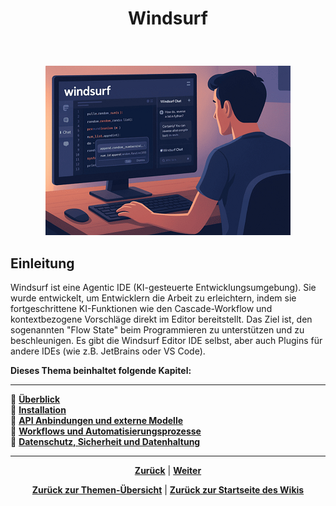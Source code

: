# <p align="center">Windsurf</p>
<br>
<p align="center"><img src="../../../images/windsurf_bilder/windsurfstart.png" alt="Windsurf Startbild"></p>

## Einleitung

Windsurf ist eine Agentic IDE (KI-gesteuerte Entwicklungsumgebung). Sie wurde entwickelt, um Entwicklern die Arbeit zu erleichtern, indem sie fortgeschrittene KI-Funktionen wie den Cascade-Workflow und kontextbezogene Vorschläge direkt im Editor bereitstellt. Das Ziel ist, den sogenannten "Flow State" beim Programmieren zu unterstützen und zu beschleunigen. Es gibt die Windsurf Editor IDE selbst, aber auch Plugins für andere IDEs (wie z.B. JetBrains oder VS Code).

**Dieses Thema beinhaltet folgende Kapitel:**

---

🔹 [**Überblick**](/docs/04-tools/04-windsurf/01-ueberblick/README.md) </br>
🔹 [**Installation**](/docs/04-tools/04-windsurf/01-ueberblick/01-installation/README.md) </br>
🔹 [**API Anbindungen und externe Modelle**](/docs/04-tools/04-windsurf/01-ueberblick/02-api_anbindungen_und_externe_modelle/README.md) </br>
🔹 [**Workflows und Automatisierungsprozesse**](/docs/04-tools/04-windsurf/01-ueberblick/03-workflows_und_automatisierungsprozesse/README.md) </br>
🔹 [**Datenschutz, Sicherheit und Datenhaltung**](/docs/04-tools/04-windsurf/01-ueberblick/04-datenschutz_sicherheit_und_datenhaltung/README.md) </br>

---

<p align="center">
<a href="/docs/04-tools/03-intellij/02-installation/README.md"><strong>Zurück</strong></a> | 
<a href="/docs/04-tools/04-windsurf/01-ueberblick/README.md"><strong>Weiter</strong></a>
</p>

<p align="center">
<a href="/docs/04-tools/README.md/#dieser-themenbereich-beinhaltet-folgende-themen"><strong>Zurück zur Themen-Übersicht</strong></a> | <a href="/docs/00-willkommen/README.md"><strong>Zurück zur Startseite des Wikis</strong></a>
</p>